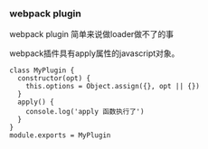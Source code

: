 ### webpack plugin

webpack plugin 简单来说做loader做不了的事

webpack插件具有apply属性的javascript对象。

```
class MyPlugin {
  constructor(opt) {
    this.options = Object.assign({}, opt || {})
  }
  apply() {
    console.log('apply 函数执行了')
  }
}
module.exports = MyPlugin
```